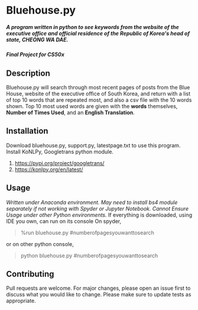 # Bluehouse.py
##### A program written in python to see keywords from the website of the executive office and official residence of the Republic of Korea's head of state, CHEONG WA DAE.
##### Final Project for CS50x

## Description
Bluehouse.py will search through most recent pages of posts from the Blue House, website of the executive office of South Korea, and return with a list of top 10 words that are repeated most, and also a csv file with the 10 words shown. Top 10 most used words are given with the **words** themselves, **Number of Times Used**, and an **English Translation**. 

## Installation
Download bluehouse.py, support.py, latestpage.txt to use this program.
Install KoNLPy, Googletrans python module.
1. https://pypi.org/project/googletrans/
2. https://konlpy.org/en/latest/

## Usage
*Written under Anaconda environment. May need to install bs4 module separately if not working with Spyder or Jupyter Notebook. 
Cannot Ensure Usage under other Python environments.*
If everything is downloaded, using IDE you own, can run on its console
On spyder,
> %run bluehouse.py #numberofpagesyouwanttosearch

or on other python console, 
> python bluehouse.py #numberofpagesyouwanttosearch



## Contributing
Pull requests are welcome. For major changes, please open an issue first to discuss what you would like to change.
Please make sure to update tests as appropriate.




